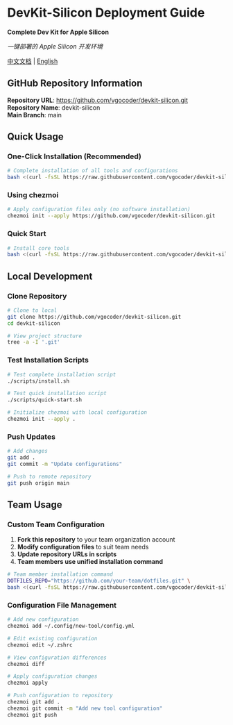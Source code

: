 # DevKit-Silicon Deployment Guide

**Complete Dev Kit for Apple Silicon**

*一键部署的 Apple Silicon 开发环境*

[中文文档](DEPLOY_CN.md) | [English](DEPLOY.md)

## GitHub Repository Information

**Repository URL**: https://github.com/vgocoder/devkit-silicon.git  
**Repository Name**: devkit-silicon  
**Main Branch**: main

## Quick Usage

### One-Click Installation (Recommended)

```bash
# Complete installation of all tools and configurations
bash <(curl -fsSL https://raw.githubusercontent.com/vgocoder/devkit-silicon/main/scripts/install.sh)
```

### Using chezmoi

```bash
# Apply configuration files only (no software installation)
chezmoi init --apply https://github.com/vgocoder/devkit-silicon.git
```

### Quick Start

```bash
# Install core tools
bash <(curl -fsSL https://raw.githubusercontent.com/vgocoder/devkit-silicon/main/scripts/quick-start.sh)
```

## Local Development

### Clone Repository

```bash
# Clone to local
git clone https://github.com/vgocoder/devkit-silicon.git
cd devkit-silicon

# View project structure
tree -a -I '.git'
```

### Test Installation Scripts

```bash
# Test complete installation script
./scripts/install.sh

# Test quick installation script
./scripts/quick-start.sh

# Initialize chezmoi with local configuration
chezmoi init --apply .
```

### Push Updates

```bash
# Add changes
git add .
git commit -m "Update configurations"

# Push to remote repository
git push origin main
```

## Team Usage

### Custom Team Configuration

1. **Fork this repository** to your team organization account
2. **Modify configuration files** to suit team needs
3. **Update repository URLs in scripts**
4. **Team members use unified installation command**

```bash
# Team member installation command
DOTFILES_REPO="https://github.com/your-team/dotfiles.git" \
bash <(curl -fsSL https://raw.githubusercontent.com/vgocoder/devkit-silicon/main/scripts/install.sh)
```

### Configuration File Management

```bash
# Add new configuration
chezmoi add ~/.config/new-tool/config.yml

# Edit existing configuration
chezmoi edit ~/.zshrc

# View configuration differences
chezmoi diff

# Apply configuration changes
chezmoi apply

# Push configuration to repository
chezmoi git add .
chezmoi git commit -m "Add new tool configuration"
chezmoi git push
```